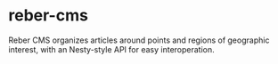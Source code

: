 # reber-cms
Reber CMS organizes articles around points and regions of geographic interest, with an Nesty-style API for easy interoperation.
